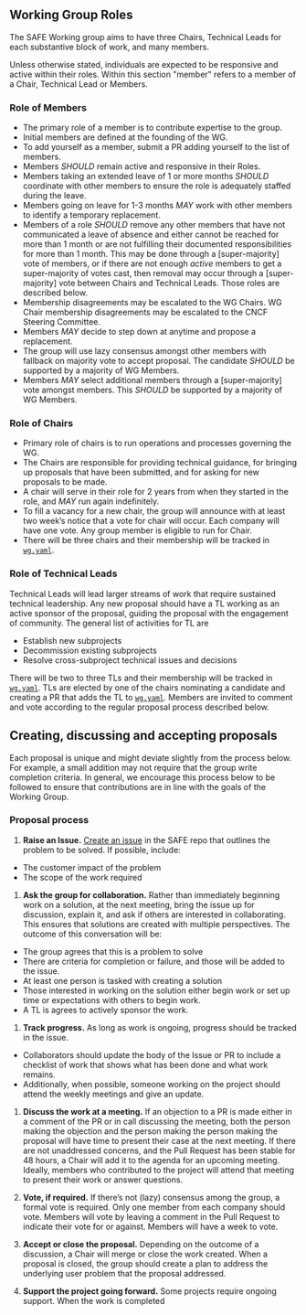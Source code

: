 
## Working Group Roles

The SAFE Working group aims to have three Chairs, Technical Leads for each substantive block of work, and many members.

Unless otherwise stated, individuals are expected to be responsive and active within
their roles.  Within this section "member" refers to a member of a Chair, Technical Lead or
Members.

### Role of Members
- The primary role of a member is to contribute expertise to the group.
- Initial members are defined at the founding of the WG.
- To add yourself as a member, submit a PR adding yourself to the list of members.
- Members *SHOULD* remain active and responsive in their Roles.
- Members taking an extended leave of 1 or more months *SHOULD* coordinate with other members to ensure the role is adequately staffed during the leave.
- Members going on leave for 1-3 months *MAY* work with other members to identify a temporary replacement.
- Members of a role *SHOULD* remove any other members that have not communicated a leave of absence and either cannot be reached for more than 1 month or are not fulfilling their documented responsibilities for more than 1 month. This may be done through a [super-majority] vote of members, or if there are not enough *active* members to get a super-majority of votes cast, then removal may occur through a [super-majority] vote between Chairs and Technical Leads. Those roles are described below.
- Membership disagreements may be escalated to the WG Chairs.  WG Chair membership disagreements may be escalated to the CNCF Steering Committee.
- Members *MAY* decide to step down at anytime and propose a replacement.  
- The group will use lazy consensus amongst other members with fallback on majority vote to accept proposal.  The candidate *SHOULD* be supported by a majority of WG Members.
- Members *MAY* select additional members through a [super-majority] vote amongst members. This *SHOULD* be supported by a majority of WG Members.

### Role of Chairs

* Primary role of chairs is to run operations and processes governing the WG.
* The Chairs are responsible for providing technical guidance, for bringing up proposals that have been submitted, and for asking for new proposals to be made.
* A chair will serve in their role for 2 years from when they started in the role, and *MAY* run again indefinitely.
* To fill a vacancy for a new chair, the group will announce with at least two week’s notice that a vote for chair will occur. Each company will have one vote. Any group member is eligible to run for Chair.
* There will be three chairs and their membership will be tracked in [`wg.yaml`]().


### Role of Technical Leads

Technical Leads will lead larger streams of work that require sustained technical leadership. Any new proposal should have a TL working as an active sponsor of the proposal, guiding the proposal with the engagement of community. The general list of activities for TL are
  - Establish new subprojects
  - Decommission existing subprojects
  - Resolve cross-subproject technical issues and decisions

There will be two to three TLs and their membership will be tracked in [`wg.yaml`](). TLs are elected by one of the chairs nominating a candidate and creating a PR that adds the TL to [`wg.yaml`](). Members are invited to comment and vote according to the regular proposal process described below.

## Creating, discussing and accepting proposals

Each proposal is unique and might deviate slightly from the process below. For example, a small addition may not require that the group write completion criteria. In general, we encourage this process below to be followed to ensure that contributions are in line with the goals of the Working Group.
### Proposal process

1. **Raise an Issue.** [Create an issue](https://github.com/cn-security/safe/issues/new) in the SAFE repo that outlines the problem to be solved. If possible, include:
  * The customer impact of the problem
  * The scope of the work required

1. **Ask the group for collaboration.** Rather than immediately beginning work on a solution, at the next meeting, bring the issue up for discussion, explain it, and ask if others are interested in collaborating. This ensures that solutions are created with multiple perspectives. The outcome of this conversation will be:
  * The group agrees that this is a problem to solve
  * There are criteria for completion or failure, and those will be added to the issue.
  * At least one person is tasked with creating a solution
  * Those interested in working on the solution either begin work or set up time or expectations with others to begin work.
  * A TL is agrees to actively sponsor the work.

1. **Track progress.** As long as work is ongoing, progress should be tracked in the issue.   
  * Collaborators should update the body of the Issue or PR to include a checklist of work that shows what has been done and what work remains.
  * Additionally, when possible, someone working on the project should attend the weekly meetings and give an update.

1. **Discuss the work at a meeting.** If an objection to a PR is made either in a comment of the PR or in call discussing the meeting, both the person making the objection and the person making the person making the proposal will have time to present their case at the next meeting. If there are not unaddressed concerns, and the Pull Request has been stable for 48 hours, a Chair will add it to the agenda for an upcoming meeting. Ideally, members who contributed to the project will attend that meeting to present their work or answer questions.

1. **Vote, if required.** If there’s not (lazy) consensus among the group, a formal vote is required. Only one member from each company should vote. Members will vote by leaving a comment in the Pull Request to indicate their vote for or against. Members will have a week to vote.

1. **Accept or close the proposal.** Depending on the outcome of a discussion, a Chair will merge or close the work created. When a proposal is closed, the group should create a plan to address the underlying user problem that the proposal addressed.

1. **Support the project going forward.** Some projects require ongoing support. When the work is completed
